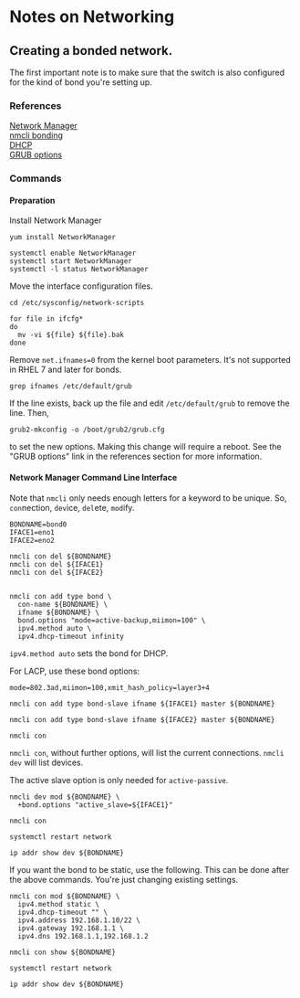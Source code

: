 # Notes on Networking

## Creating a bonded network.

The first important note is to make sure that the switch is also
configured for the kind of bond you're setting up.


### References
[Network Manager](https://access.redhat.com/documentation/en-us/red_hat_enterprise_linux/7/html/networking_guide/sec-starting_networkmanager)  
[nmcli bonding](https://www.thegeekdiary.com/centos-rhel-7-how-to-create-an-interface-bonding-nic-teaming-using-nmcli/)  
[DHCP](https://access.redhat.com/documentation/en-us/red_hat_enterprise_linux/7/html/networking_guide/configuring_the_dhcp_client_behavior)  
[GRUB options](https://www.thegeekdiary.com/centos-rhel-7-how-to-modify-the-kernel-command-line/)

### Commands

#### Preparation

Install Network Manager

```
yum install NetworkManager

systemctl enable NetworkManager
systemctl start NetworkManager
systemctl -l status NetworkManager
```

Move the interface configuration files.

```
cd /etc/sysconfig/network-scripts

for file in ifcfg*
do
  mv -vi ${file} ${file}.bak
done
```

Remove `net.ifnames=0` from the kernel boot parameters. It's not
supported in RHEL 7 and later for bonds.

```
grep ifnames /etc/default/grub
```

If the line exists, back up the file and edit `/etc/default/grub` to
remove the line. Then,

```
grub2-mkconfig -o /boot/grub2/grub.cfg
```

to set the new options. Making this change will require a reboot. See
the "GRUB options" link in the references section for more information.



#### Network Manager Command Line Interface

Note that `nmcli` only needs enough letters for a keyword to be unique.
So, `con`nection, `dev`ice, `del`ete, `mod`ify.


```
BONDNAME=bond0
IFACE1=eno1
IFACE2=eno2

nmcli con del ${BONDNAME}
nmcli con del ${IFACE1}
nmcli con del ${IFACE2}


nmcli con add type bond \
  con-name ${BONDNAME} \
  ifname ${BONDNAME} \
  bond.options "mode=active-backup,miimon=100" \
  ipv4.method auto \
  ipv4.dhcp-timeout infinity
```

`ipv4.method auto` sets the bond for DHCP.

For LACP, use these bond options:

`mode=802.3ad,miimon=100,xmit_hash_policy=layer3+4`


```
nmcli con add type bond-slave ifname ${IFACE1} master ${BONDNAME}

nmcli con add type bond-slave ifname ${IFACE2} master ${BONDNAME}

nmcli con
```

`nmcli con`, without further options, will list the current connections.
`nmcli dev` will list devices.

The active slave option is only needed for `active-passive`.

```
nmcli dev mod ${BONDNAME} \
  +bond.options "active_slave=${IFACE1}"

nmcli con

systemctl restart network

ip addr show dev ${BONDNAME}
```

If you want the bond to be static, use the following. This can be done
after the above commands. You're just changing existing settings.

```
nmcli con mod ${BONDNAME} \
  ipv4.method static \
  ipv4.dhcp-timeout "" \
  ipv4.address 192.168.1.10/22 \
  ipv4.gateway 192.168.1.1 \
  ipv4.dns 192.168.1.1,192.168.1.2

nmcli con show ${BONDNAME}

systemctl restart network

ip addr show dev ${BONDNAME}
```

